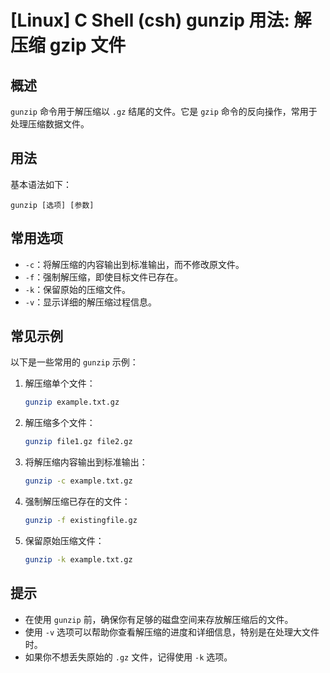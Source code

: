 # [Linux] C Shell (csh) gunzip 用法: 解压缩 gzip 文件

## 概述
`gunzip` 命令用于解压缩以 `.gz` 结尾的文件。它是 `gzip` 命令的反向操作，常用于处理压缩数据文件。

## 用法
基本语法如下：
```
gunzip [选项] [参数]
```

## 常用选项
- `-c`：将解压缩的内容输出到标准输出，而不修改原文件。
- `-f`：强制解压缩，即使目标文件已存在。
- `-k`：保留原始的压缩文件。
- `-v`：显示详细的解压缩过程信息。

## 常见示例
以下是一些常用的 `gunzip` 示例：

1. 解压缩单个文件：
   ```bash
   gunzip example.txt.gz
   ```

2. 解压缩多个文件：
   ```bash
   gunzip file1.gz file2.gz
   ```

3. 将解压缩内容输出到标准输出：
   ```bash
   gunzip -c example.txt.gz
   ```

4. 强制解压缩已存在的文件：
   ```bash
   gunzip -f existingfile.gz
   ```

5. 保留原始压缩文件：
   ```bash
   gunzip -k example.txt.gz
   ```

## 提示
- 在使用 `gunzip` 前，确保你有足够的磁盘空间来存放解压缩后的文件。
- 使用 `-v` 选项可以帮助你查看解压缩的进度和详细信息，特别是在处理大文件时。
- 如果你不想丢失原始的 `.gz` 文件，记得使用 `-k` 选项。
